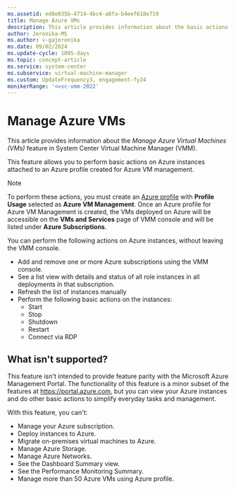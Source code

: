 ```yaml
---
ms.assetid: ed0e035b-4714-4bc4-a8fa-b4eef618e719
title: Manage Azure VMs
description: This article provides information about the basic actions you can do on Azure instances, without leaving the VMM console.
author: Jeronika-MS
ms.author: v-gajeronika
ms.date: 09/02/2024
ms.update-cycle: 1095-days
ms.topic: concept-article
ms.service: system-center
ms.subservice: virtual-machine-manager
ms.custom: UpdateFrequency3, engagement-fy24
monikerRange: '<=sc-vmm-2022'
---
```


# Manage Azure VMs



This article provides information about the *Manage Azure Virtual Machines (VMs)* feature in System Center Virtual Machine Manager (VMM).

This feature allows you to perform basic actions on Azure instances attached to an Azure profile created for Azure VM management.

>[!NOTE]
> To perform these actions, you must create an [Azure profile](azure-subscription.md) with **Profile Usage** selected as **Azure VM Management**. Once an Azure profile for Azure VM Management is created, the VMs deployed on Azure will be accessible on the **VMs and Services** page of VMM console and will be listed under **Azure Subscriptions**.

You can perform the following actions on Azure instances, without leaving the VMM console.

- Add and remove one or more Azure subscriptions using the VMM console.
- See a list view with details and status of all role instances in all deployments in that subscription.
- Refresh the list of instances manually
- Perform the following basic actions on the instances:
    - Start
    - Stop
    - Shutdown
    - Restart
    - Connect via RDP

## What isn't supported?
This feature isn't intended to provide feature parity with the Microsoft Azure Management Portal. The functionality of this feature is a minor subset of the features at https://portal.azure.com, but you can view your Azure instances and do other basic actions to simplify everyday tasks and management.

With this feature, you can't:
- Manage your Azure subscription.
- Deploy instances to Azure.
- Migrate on-premises virtual machines to Azure.
- Manage Azure Storage.
- Manage Azure Networks.
- See the Dashboard Summary view.
- See the Performance Monitoring Summary.
- Manage more than 50 Azure VMs using Azure profile.
